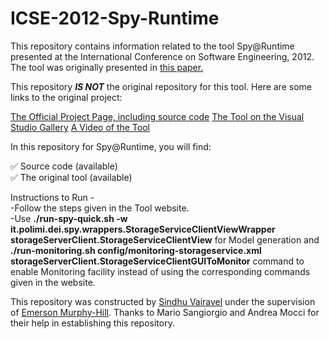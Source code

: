 # ICSE-2012-Spy-Runtime

This repository contains information related to the tool Spy@Runtime presented at the International Conference on Software Engineering, 2012. The tool was originally presented in [this paper.](http://dl.acm.org/citation.cfm?id=2337430)


This repository <b><i>IS NOT</i></b> the original repository for this tool. Here are some links to the original project:

[The Official Project Page, including source code](http://www.inf.usi.ch/postdoc/mocci/spy-testing/index.xhtml)
[The Tool on the Visual Studio Gallery](http://www.inf.usi.ch/postdoc/mocci/spy-testing/tool.xhtml)
[A Video of the Tool](https://youtu.be/EqQ7k_UG448)

In this repository for Spy@Runtime, you will find:

:white_check_mark: Source code (available)<br>
:white_check_mark: The original tool (available)<br>

Instructions to Run - <br>
-Follow the steps given in the Tool website. <br>
-Use <b>./run-spy-quick.sh -w it.polimi.dei.spy.wrappers.StorageServiceClientViewWrapper storageServerClient.StorageServiceClientView</b> for Model generation and 
<b>./run-monitoring.sh config/monitoring-storageservice.xml  storageServerClient.StorageServiceClientGUIToMonitor</b> command to enable Monitoring facility instead of using the corresponding commands given in the website. <br>

This repository was constructed by [Sindhu Vairavel](https://github.com/SindhuVairavel) under the supervision of [Emerson Murphy-Hill](https://github.com/CaptainEmerson). Thanks to Mario Sangiorgio and Andrea Mocci for their help in establishing this repository.
